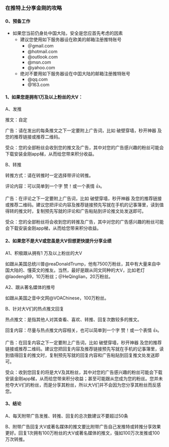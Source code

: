### 在推特上分享金刚的攻略

#### 0、预备工作
- 如果您当前仍身处中国大陆，安全是您应首先考虑的因素
  - 建议您使用如下服务器设在欧美的邮箱注册推特账号
    - ＠gmail.com
    - @hotmail.com
    - @outlook.com
    - @msn.com
    - @yahoo.com
  - 绝对不要用如下服务器设在中囯大陆的邮箱注册推特账号
    - @qq.com
    - @163.com

####  1、如果您是拥有1万及以上粉丝的大V：
A、发推

推文：自定

广告：请在发出的每条推文之下一定要附上广告词，比如 破壁穿墙，秒开神器 及您的推荐链接或推荐二维码。

受众：您的全部粉丝会收到您的推文及广告，其中对您的广告感兴趣的粉丝可能会下载安装金刚app梯，从而给您带来积分收益。

B、转推

转推方式：请在转推时一定选择带评论转推。

评论内容：可以简单到一个字 赞！或一个表情 👍。

广告：在评论之下一定要附上广告词，比如 破壁穿墙，秒开神器 及您的推荐链接或推荐二维码。建议您把评论内容及推荐链接预先写就在手机的记事簿里，读到值得转的推文时，复制预先写就的评论和广告粘贴到评论推文处发送即可。

受众：您的全部粉丝将会收到您的转推及广告，其中对您的广告感兴趣的粉丝可能会下载安装金刚app梯，从而给您带来积分收益。

#### 2、如果您不是大V或您虽是大V但想更快提升分享业绩

A1、积极跟从拥有1 万及以上粉丝的大V

如跟从美国总统川普@reaDonaldTrump，他有7500万粉丝，其中有大量来自中国大陆的、懂英文的推友。当然，最好是跟从同文同种的大V，比如老灯@laodeng89，10万粉丝；＠HeQinglian，20万粉丝。

A2、跟从著名媒体的推号

如跟从美国之音中文网@VOAChinese，100万粉丝。

B、针对大V们的热点推文回复

热点推文：是指其他人对其查看、喜欢、转推、回复次数较多的推文。

回复内容：尽量与热点推文内容相关，也可以简单到一个字 赞！或一个表情 👍。

广告：在回复内容之下一定要附上广告词，比如 破壁穿墙，秒开神器 及您的推荐链接或推荐二维码。建议您把回复内容及推荐链接预先写就在手机的记事簿里，读到值得回复的推文时，复制预先写就的回复内容和广告粘贴到回复推文处发送即可。


受众：收到您回复的将是大V及其粉丝，其中对您的广告感兴趣的粉丝可能会下载安装金刚app梯，从而给您带来积分收益；甚至可能跟从您成为您的粉丝。您并未抢夺大V们的粉丝，而是分享其粉丝，所以大V们并不会因为您分享其粉丝而反感您。

#### 3、结论

A、每天附带广告发推、转推、回复的总次数建议不要超过50条

B、附带广告回复大V或著名媒体的推文要比附带广告自己发推特或转推分享效果更好。回复1次拥有100万粉丝的大V或著名媒体的推文，强如100万次发推或100万次转推。

